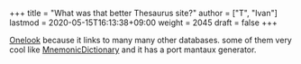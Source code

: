 +++
title = "What was that better Thesaurus site?"
author = ["T", "Ivan"]
lastmod = 2020-05-15T16:13:38+09:00
weight = 2045
draft = false
+++

[Onelook](https://onelook.com/) because it links to many many other databases. some of them
very cool like [MnemonicDictionary](https://mnemonicdictionary.com/) and it has a port mantaux
generator.
